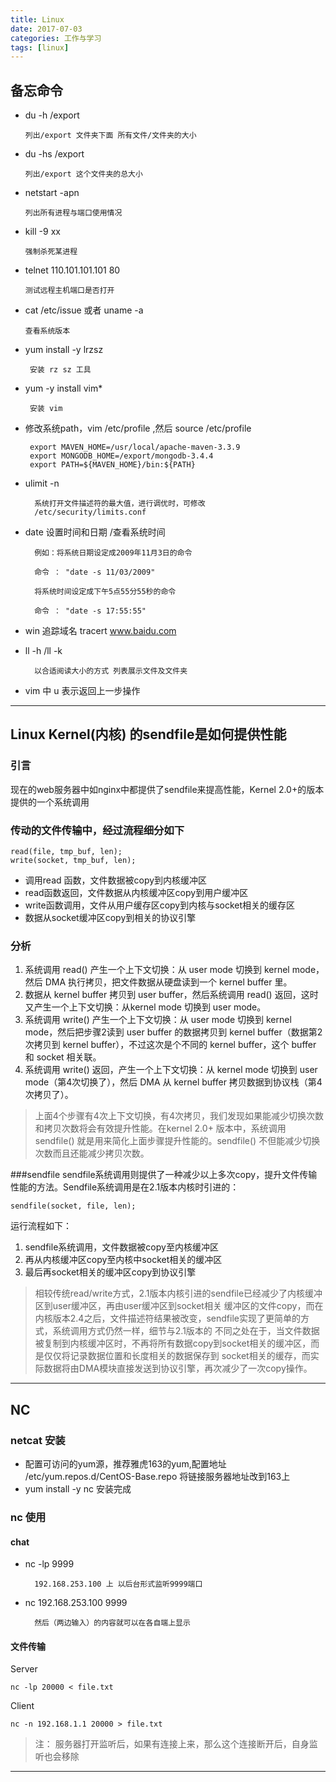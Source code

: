 ```yaml
---
title: Linux
date: 2017-07-03
categories: 工作与学习
tags: [linux]
---
```


## 备忘命令
*	du -h 	/export   

		列出/export 文件夹下面 所有文件/文件夹的大小

*	du -hs  /export   

		列出/export 这个文件夹的总大小
*	netstart -apn
 
		列出所有进程与端口使用情况

*   kill -9 xx 

		强制杀死某进程

*   telnet 110.101.101.101 80

		测试远程主机端口是否打开


*   cat /etc/issue     或者 uname -a

		查看系统版本

*  yum install  -y lrzsz

		安装 rz sz 工具

*  yum -y install vim*

		安装 vim

*  修改系统path，vim /etc/profile ,然后 source  /etc/profile

		export MAVEN_HOME=/usr/local/apache-maven-3.3.9
		export MONGODB_HOME=/export/mongodb-3.4.4
		export PATH=${MAVEN_HOME}/bin:${PATH}


* ulimit -n 

		系统打开文件描述符的最大值，进行调优时，可修改
		/etc/security/limits.conf

* date 设置时间和日期 /查看系统时间
	
		例如：将系统日期设定成2009年11月3日的命令
		
		命令 ： "date -s 11/03/2009"
		
		将系统时间设定成下午5点55分55秒的命令
		
		命令 ： "date -s 17:55:55"

* win 追踪域名  tracert www.baidu.com


* ll -h  /ll -k

		以合适阅读大小的方式 列表展示文件及文件夹

* vim 中 u 
		表示返回上一步操作

-----
## Linux Kernel(内核) 的sendfile是如何提供性能

### 引言
现在的web服务器中如nginx中都提供了sendfile来提高性能，Kernel 2.0+的版本提供的一个系统调用

### 传动的文件传输中，经过流程细分如下
	read(file, tmp_buf, len);      
    write(socket, tmp_buf, len);  
* 调用read 函数，文件数据被copy到内核缓冲区
* read函数返回，文件数据从内核缓冲区copy到用户缓冲区
* write函数调用，文件从用户缓存区copy到内核与socket相关的缓存区
* 数据从socket缓冲区copy到相关的协议引擎


### 分析
1.	系统调用 read() 产生一个上下文切换：从 user mode 切换到 kernel mode，然后 DMA 执行拷贝，把文件数据从硬盘读到一个 kernel buffer 里。
2.	数据从 kernel buffer 拷贝到 user buffer，然后系统调用 read() 返回，这时又产生一个上下文切换：从kernel mode 切换到 user mode。
3.	系统调用 write() 产生一个上下文切换：从 user mode 切换到 kernel mode，然后把步骤2读到 user buffer 的数据拷贝到 kernel buffer（数据第2次拷贝到 kernel buffer），不过这次是个不同的 kernel buffer，这个 buffer 和 socket 相关联。
4.	系统调用 write() 返回，产生一个上下文切换：从 kernel mode 切换到 user mode（第4次切换了），然后 DMA 从 kernel buffer 拷贝数据到协议栈（第4次拷贝了）。

	
> 上面4个步骤有4次上下文切换，有4次拷贝，我们发现如果能减少切换次数和拷贝次数将会有效提升性能。在kernel 2.0+ 版本中，系统调用 sendfile() 就是用来简化上面步骤提升性能的。sendfile() 不但能减少切换次数而且还能减少拷贝次数。


###sendfile 
sendfile系统调用则提供了一种减少以上多次copy，提升文件传输性能的方法。Sendfile系统调用是在2.1版本内核时引进的：

	sendfile(socket, file, len);  

运行流程如下：

1.	sendfile系统调用，文件数据被copy至内核缓冲区
2.	再从内核缓冲区copy至内核中socket相关的缓冲区
3.	最后再socket相关的缓冲区copy到协议引擎

> 相较传统read/write方式，2.1版本内核引进的sendfile已经减少了内核缓冲区到user缓冲区，再由user缓冲区到socket相关 缓冲区的文件copy，而在内核版本2.4之后，文件描述符结果被改变，sendfile实现了更简单的方式，系统调用方式仍然一样，细节与2.1版本的 不同之处在于，当文件数据被复制到内核缓冲区时，不再将所有数据copy到socket相关的缓冲区，而是仅仅将记录数据位置和长度相关的数据保存到 socket相关的缓存，而实际数据将由DMA模块直接发送到协议引擎，再次减少了一次copy操作。



----


## NC

### netcat 安装
* 配置可访问的yum源，推荐雅虎163的yum,配置地址 /etc/yum.repos.d/CentOS-Base.repo 将链接服务器地址改到163上
* yum install -y nc 安装完成

### nc 使用
#### chat
* nc -lp 9999  		
 
		192.168.253.100 上 以后台形式监听9999端口

* nc 192.168.253.100 9999
	
		然后（两边输入）的内容就可以在各自端上显示

#### 文件传输
Server

	nc -lp 20000 < file.txt

Client

	nc -n 192.168.1.1 20000 > file.txt

> 注： 服务器打开监听后，如果有连接上来，那么这个连接断开后，自身监听也会移除


-----



